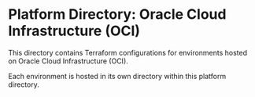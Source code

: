 # Platform Directory: Oracle Cloud Infrastructure (OCI)

This directory contains Terraform configurations for environments hosted on Oracle Cloud Infrastructure (OCI).

Each environment is hosted in its own directory within this platform directory.

